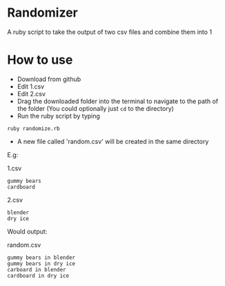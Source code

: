# Randomizer

A ruby script to take the output of two csv files and combine them into 1

# How to use

- Download from github
- Edit 1.csv
- Edit 2.csv
- Drag the downloaded folder into the terminal to navigate to the path of the folder
(You could optionally just `cd` to the directory)
- Run the ruby script by typing
```
ruby randomize.rb
```
- A new file called 'random.csv' will be created in the same directory


E.g:

1.csv
```
gummy bears
cardboard
```


2.csv
```
blender
dry ice
```

Would output:

random.csv
```
gummy bears in blender
gummy bears in dry ice
carboard in blender
cardboard in dry ice
